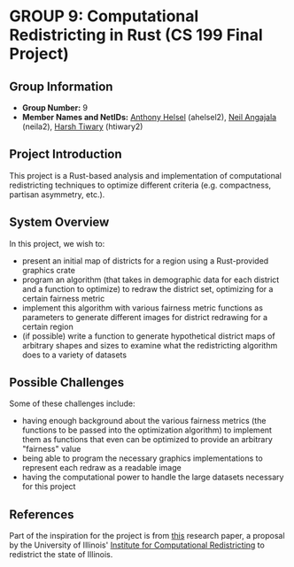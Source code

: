 # GROUP 9: Computational Redistricting in Rust (CS 199 Final Project)

## Group Information
* **Group Number:** 9
* **Member Names and NetIDs:** [Anthony Helsel](https://github.com/Ahelsel) (ahelsel2), [Neil Angajala](https://github.com/nang24) (neila2), [Harsh Tiwary](https://github.com/notnotharsh) (htiwary2)

## Project Introduction
This project is a Rust-based analysis and implementation of computational redistricting techniques to optimize different criteria (e.g. compactness, partisan asymmetry, etc.).

## System Overview
In this project, we wish to:
* present an initial map of districts for a region using a Rust-provided graphics crate
* program an algorithm (that takes in demographic data for each district and a function to optimize) to redraw the district set, optimizing for a certain fairness metric
* implement this algorithm with various fairness metric functions as parameters to generate different images for district redrawing for a certain region
* (if possible) write a function to generate hypothetical district maps of arbitrary shapes and sizes to examine what the redistricting algorithm does to a variety of datasets
## Possible Challenges
Some of these challenges include:
* having enough background about the various fairness metrics (the functions to be passed into the optimization algorithm) to implement them as functions that even can be optimized to provide an arbitrary "fairness" value
* being able to program the necessary graphics implementations to represent each redraw as a readable image
* having the computational power to handle the large datasets necessary for this project
  
## References
Part of the inspiration for the project is from [this](http://redistricting.cs.illinois.edu/2021_Illinois.pdf) research paper, a proposal by the University of Illinois' [Institute for Computational Redistricting](https://redistricting.cs.illinois.edu/) to redistrict the state of Illinois.
